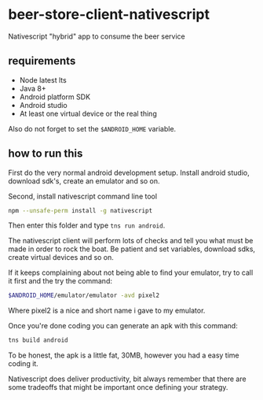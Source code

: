 # beer-store-client-nativescript

Nativescript "hybrid" app to consume the beer service

## requirements

- Node latest lts
- Java 8+
- Android platform SDK
- Android studio
- At least one virtual device or the real thing

Also do not forget to set the `$ANDROID_HOME` variable.

## how to run this

First do the very normal android development setup. Install android studio,
download sdk's, create an emulator and so on.

Second, install nativescript command line tool

```bash
npm --unsafe-perm install -g nativescript
```

Then enter this folder and type `tns run android`.


The nativescript client will perform lots of checks and tell you what must be
made in order to rock the boat. Be patient and set variables, download sdks,
create virtual devices and so on.

If it keeps complaining about not being able to find your emulator, try to call
it first and the try the command:

```bash
$ANDROID_HOME/emulator/emulator -avd pixel2
```

Where pixel2 is a nice and short name i gave to my emulator.

Once you're done coding you can generate an apk with this command:

```bash
tns build android
```

To be honest, the apk is a little fat, 30MB, however you had a easy time coding
it.

Nativescript does deliver productivity, bit always remember that there are some
tradeoffs that might be important once defining your strategy.
